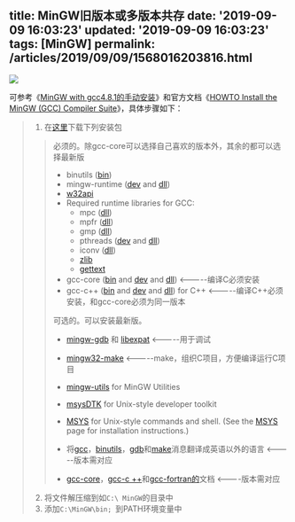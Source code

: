 title: MinGW旧版本或多版本共存
date: '2019-09-09 16:03:23'
updated: '2019-09-09 16:03:23'
tags: [MinGW]
permalink: /articles/2019/09/09/1568016203816.html
---
![](https://img.hacpai.com/bing/20190215.jpg?imageView2/1/w/960/h/540/interlace/1/q/100)

可参考《[MinGW with gcc4.8.1的手动安装](https://blog.51cto.com/zhanggx/1305040)》和官方文档《[HOWTO Install the MinGW (GCC) Compiler Suite](http://www.mingw.org/wiki/InstallationHOWTOforMinGW)》，具体步骤如下：

> 1. 在[这里](https://sourceforge.net/projects/mingw/files/)下载下列安装包
>
> > 必须的。除gcc-core可以选择自己喜欢的版本外，其余的都可以选择最新版
> >
> > - binutils ([bin](http://sourceforge.net/projects/mingw/files/MinGW/Base/binutils/binutils-2.23.2-1/binutils-2.23.2-1-mingw32-bin.tar.lzma/))
> > - mingw-runtime ([dev](http://sourceforge.net/projects/mingw/files/MinGW/Base/mingw-rt/mingwrt-3.20/mingwrt-3.20-2-mingw32-dev.tar.lzma/) and [dll](http://sourceforge.net/projects/mingw/files/MinGW/Base/mingw-rt/mingwrt-3.20/mingwrt-3.20-2-mingw32-dll.tar.lzma/))
> > - [w32api](http://sourceforge.net/projects/mingw/files/MinGW/Base/w32api/w32api-3.17/w32api-3.17-2-mingw32-dev.tar.lzma/)
> > - Required runtime libraries for GCC:
> >   - mpc ([dll](http://sourceforge.net/projects/mingw/files/MinGW/Base/mpc/mpc-1.0.1-2/mpc-1.0.1-2-mingw32-dll.tar.lzma/))
> >   - mpfr ([dll](http://sourceforge.net/projects/mingw/files/MinGW/Base/mpfr/mpfr-3.1.2-2/mpfr-3.1.2-2-mingw32-dll.tar.lzma/))
> >   - gmp ([dll](http://sourceforge.net/projects/mingw/files/MinGW/Base/gmp/gmp-5.1.2/gmp-5.1.2-1-mingw32-dll.tar.lzma/))
> >   - pthreads ([dev](http://sourceforge.net/projects/mingw/files/MinGW/Base/pthreads-w32/pthreads-w32-2.9.1/pthreads-w32-2.9.1-1-mingw32-dev.tar.lzma/) and [dll](http://sourceforge.net/projects/mingw/files/MinGW/Base/pthreads-w32/pthreads-w32-2.9.1/pthreads-w32-2.9.1-1-mingw32-dll.tar.lzma/))
> >   - iconv ([dll](http://sourceforge.net/projects/mingw/files/MinGW/Base/libiconv/libiconv-1.14-3/libiconv-1.14-3-mingw32-dll.tar.lzma/))
> >   - [zlib](http://sourceforge.net/projects/mingw/files/MinGW/Base/zlib/zlib-1.2.8/zlib-1.2.8-1-mingw32-dll.tar.lzma/)
> >   - [gettext](http://sourceforge.net/projects/mingw/files/MinGW/Base/gettext/gettext-0.18.3.1-1/gettext-0.18.3.1-1-mingw32-dll.tar.lzma/)
> > - gcc-core ([bin](http://sourceforge.net/projects/mingw/files/MinGW/Base/gcc/Version4/gcc-4.8.1-4/gcc-core-4.8.1-4-mingw32-bin.tar.lzma/) and [dev](http://sourceforge.net/projects/mingw/files/MinGW/Base/gcc/Version4/gcc-4.8.1-4/gcc-core-4.8.1-4-mingw32-dev.tar.lzma/) and [dll](http://sourceforge.net/projects/mingw/files/MinGW/Base/gcc/Version4/gcc-4.8.1-4/gcc-core-4.8.1-4-mingw32-dll.tar.lzma/))               <-----编译C必须安装
> > - gcc-c++ ([bin](http://sourceforge.net/projects/mingw/files/MinGW/Base/gcc/Version4/gcc-4.8.1-4/gcc-c%2B%2B-4.8.1-4-mingw32-bin.tar.lzma/) and [dev](http://sourceforge.net/projects/mingw/files/MinGW/Base/gcc/Version4/gcc-4.8.1-4/gcc-c%2B%2B-4.8.1-4-mingw32-dev.tar.lzma/) and [dll](http://sourceforge.net/projects/mingw/files/MinGW/Base/gcc/Version4/gcc-4.8.1-4/gcc-c%2B%2B-4.8.1-4-mingw32-dll.tar.lzma/)) for C++   <-----编译C++必须安装，和gcc-core必须为同一版本
> >
> > 可选的。可以安装最新版。
> >
> > - [mingw-gdb](http://sourceforge.net/projects/mingw/files/MinGW/Extension/gdb/gdb-7.6.1-1/gdb-7.6.1-1-mingw32-bin.tar.lzma/) 和 [libexpat](http://sourceforge.net/projects/mingw/files/MinGW/Extension/expat/expat-2.1.0-1/expat-2.1.0-1-mingw32-dll.tar.lzma/)                            <-----用于调试
> > - [mingw32-make](http://sourceforge.net/projects/mingw/files/MinGW/Extension/make/make-3.82.90-cvs/make-3.82.90-2-mingw32-cvs-20120902-bin.tar.lzma/)                                       <-----make，组织C项目，方便编译运行C项目
> > - [mingw-utils](http://sourceforge.net/projects/mingw/files/MinGW/Extension/mingw-utils/mingw-utils-0.4-1/mingw-utils-0.4-1-mingw32-bin.tar.lzma/) for MinGW Utilities
> > - [msysDTK](http://downloads.sourceforge.net/mingw/msysDTK-1.0.1.exe) for Unix-style developer toolkit
> > - [MSYS](http://sourceforge.net/projects/mingw/files/MSYS/Base/msys-core/msys-1.0.11/MSYS-1.0.11.exe/) for Unix-style commands and shell. (See the [MSYS](http://www.mingw.org/wiki/MSYS) page for installation instructions.)
> >
> > - 将[gcc](http://sourceforge.net/projects/mingw/files/MinGW/Base/gcc/Version4/gcc-4.8.1-4/gcc-4.8.1-4-mingw32-lang.tar.lzma/)，[binutils](http://sourceforge.net/projects/mingw/files/MinGW/Base/binutils/binutils-2.23.2-1/binutils-2.23.2-1-mingw32-lang.tar.lzma/)，[gdb](http://sourceforge.net/projects/mingw/files/MinGW/Extension/gdb/gdb-7.6.1-1/gdb-7.6.1-1-mingw32-lang.tar.lzma/)和[make](http://sourceforge.net/projects/mingw/files/MinGW/Extension/make/make-3.82.90-cvs/make-3.82.90-2-mingw32-cvs-20120902-lang.tar.lzma/)消息翻译成英语以外的语言   <-----版本需对应
> > - [gcc-core](http://sourceforge.net/projects/mingw/files/MinGW/Base/gcc/Version4/gcc-4.8.1-4/gcc-core-4.8.1-4-mingw32-doc.tar.lzma/)，[gcc-c ++](http://sourceforge.net/projects/mingw/files/MinGW/Base/gcc/Version4/gcc-4.8.1-4/gcc-c%2B%2B-4.8.1-4-mingw32-doc.tar.lzma/)和[gcc-fortran的](http://sourceforge.net/projects/mingw/files/MinGW/Base/gcc/Version4/gcc-4.8.1-4/gcc-fortran-4.8.1-4-mingw32-doc.tar.lzma/)文档   <----版本需对应
>
> 2. 将文件解压缩到如`C:\ MinGW`的目录中
> 3. 添加`C:\MinGW\bin; `到PATH环境变量中

